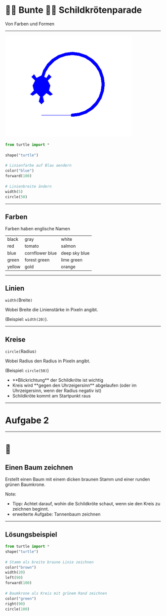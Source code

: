 # 🏳️‍🌈 Bunte 🏳️‍🌈 Schildkrötenparade

Von Farben und Formen

---

![](images/04-parade/simple-circle.png) <!-- .element style="height: 150px" -->

```python
from turtle import *

shape("turtle")

# Linienfarbe auf Blau aendern
color("blue")
forward(100)

# Linienbreite ändern
width(5)
circle(50)
```

---

## Farben

Farben haben englische Namen

<table>
  <tr>
    <td class="black">black</td>
    <td class="gray">gray</td>
    <td class="white">white</td>
  </tr>
  <tr>
    <td class="red">red</td>
    <td class="tomato">tomato</td>
    <td class="salmon">salmon</td>
  </tr>
  <tr>
    <td class="blue">blue</td>
    <td class="cornflowerblue">cornflower blue</td>
    <td class="deepskyblue">deep sky blue</td>
  </tr>
  <tr>
    <td class="green">green</td>
    <td class="forestgreen">forest green</td>
    <td class="limegreen">lime green</td>
  </tr>
  <tr>
    <td class="yellow">yellow</td>
    <td class="gold">gold</td>
    <td class="orange">orange</td>
  </tr>
</table>

---

## Linien

`width(`<span class="variable">Breite</span>`)`

Wobei <span class="variable">Breite</span> die Linienstärke in Pixeln angibt.

(Beispiel: `width(20)`).

---

## Kreise

`circle(`<span class="variable">Radius</span>`)`

Wobei <span class="variable">Radius</span> den Radius in Pixeln angibt.

(Beispiel: `circle(50)`)

- <!-- .element class="fragment" --> **Blickrichtung** der Schildkröte ist wichtig
- <!-- .element class="fragment" --> Kreis wird **gegen den Uhrzeigersinn** abgelaufen (oder im Uhrzeigersinn, wenn der Radius negativ ist)
- <!-- .element class="fragment" --> Schildkröte kommt am Startpunkt raus

---

# Aufgabe 2

---

# 🌳

## Einen Baum zeichnen

Erstellt einen Baum mit einem dicken braunen Stamm und einer runden grünen Baumkrone.

Note:
- Tipp: Achtet darauf, wohin die Schildkröte schaut, wenn sie den Kreis zu zeichnen beginnt.
- erweiterte Aufgabe: Tannenbaum zeichnen

---

## Lösungsbeispiel

```python
from turtle import *
shape("turtle")

# Stamm als breite braune Linie zeichnen
color("brown")
width(20)
left(90)
forward(100)

# Baumkrone als Kreis mit grünem Rand zeichnen
color("green")
right(90)
circle(100)
```
